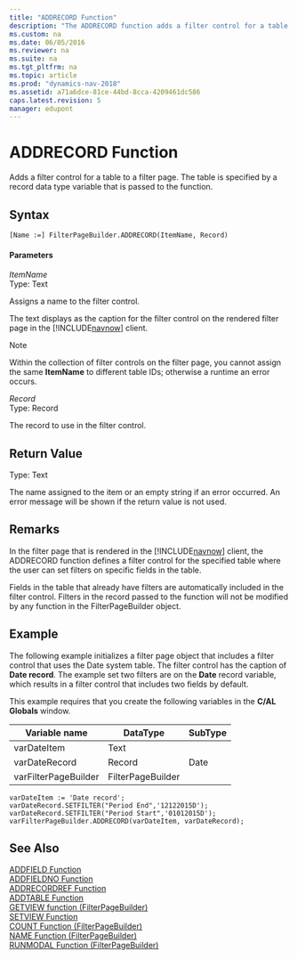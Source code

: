 ```yaml
---
title: "ADDRECORD Function"
description: "The ADDRECORD function adds a filter control for a table to a filter page. The table is specified by a record data type variable that is passed to the function."
ms.custom: na
ms.date: 06/05/2016
ms.reviewer: na
ms.suite: na
ms.tgt_pltfrm: na
ms.topic: article
ms.prod: "dynamics-nav-2018"
ms.assetid: a71a6dce-81ce-44bd-8cca-4209461dc586
caps.latest.revision: 5
manager: edupont
---
```

# ADDRECORD Function
Adds a filter control for a table to a filter page. The table is specified by a record data type variable that is passed to the function.  
  
## Syntax  
  
```  
[Name :=] FilterPageBuilder.ADDRECORD(ItemName, Record)  
```  
  
#### Parameters  
 *ItemName*  
 Type: Text  
  
 Assigns a name to the filter control.  
  
 The text displays as the caption for the filter control on the rendered filter page in the [!INCLUDE[navnow](includes/navnow_md.md)] client.  
  
> [!NOTE]  
>  Within the collection of filter controls on the filter page, you cannot assign the same **ItemName** to different table IDs; otherwise a runtime an error occurs.  
  
 *Record*  
 Type: Record  
  
 The record to use in the filter control.  
  
## Return Value  
 Type: Text  
  
 The name assigned to the item or an empty string if an error occurred. An error message will be shown if the return value is not used.  
  
## Remarks  
 In the filter page that is rendered in the [!INCLUDE[navnow](includes/navnow_md.md)] client, the ADDRECORD function defines a filter control for the specified table where the user can set filters on specific fields in the table.  
  
 Fields in the table that already have filters are automatically included in the filter control. Filters in the record passed to the function will not be modified by any function in the FilterPageBuilder object.  
  
## Example  
 The following example initializes a filter page object that includes a filter control that uses the Date system table. The filter control has the caption of **Date record**. The example set two filters are on the **Date** record variable, which results in a filter control that includes two fields by default.  
  
 This example requires that you create the following variables in the **C/AL Globals** window.  
  
|Variable name|DataType|SubType|  
|-------------------|--------------|-------------|  
|varDateItem|Text||  
|varDateRecord|Record|Date|  
|varFilterPageBuilder|FilterPageBuilder||  
  
```  
varDateItem := 'Date record';  
varDateRecord.SETFILTER("Period End",'12122015D');  
varDateRecord.SETFILTER("Period Start",'01012015D');  
varFilterPageBuilder.ADDRECORD(varDateItem, varDateRecord);  
```  
  
## See Also  
 [ADDFIELD Function](ADDFIELD-Function.md)   
 [ADDFIELDNO Function](ADDFIELDNO-Function.md)   
 [ADDRECORDREF Function](ADDRECORDREF-Function.md)   
 [ADDTABLE Function](ADDTABLE-Function.md)   
 [GETVIEW function \(FilterPageBuilder\)](GETVIEW-function--FilterPageBuilder-.md)   
 [SETVIEW Function](SETVIEW-Function.md)   
 [COUNT Function \(FilterPageBuilder\)](COUNT-Function--FilterPageBuilder-.md)   
 [NAME Function \(FilterPageBuilder\)](NAME-Function--FilterPageBuilder-.md)   
 [RUNMODAL Function \(FilterPageBuilder\)](RUNMODAL-Function--FilterPageBuilder-.md)